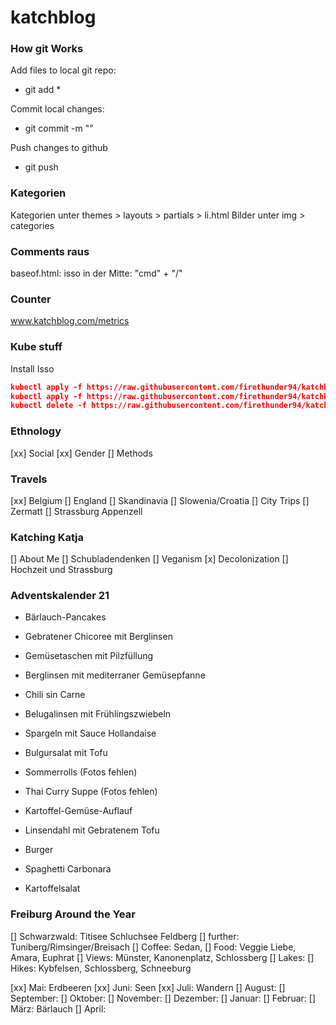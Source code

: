 # katchblog


### How git Works
Add files to local git repo:
- git add *

Commit local changes:
- git commit -m "<your message>"

Push changes to github
- git push

### Kategorien
Kategorien unter themes > layouts > partials > li.html
Bilder unter img > categories

### Comments raus
baseof.html: isso in der Mitte: "cmd" + "/"

### Counter
www.katchblog.com/metrics

### Kube stuff
Install Isso
```json
kubectl apply -f https://raw.githubusercontent.com/firethunder94/katchblog/master/kube/issoService.yaml 
kubectl apply -f https://raw.githubusercontent.com/firethunder94/katchblog/master/kube/issoDep.yaml 
kubectl delete -f https://raw.githubusercontent.com/firethunder94/katchblog/master/kube/issoDep.yaml 
```



### Ethnology
[xx] Social
[xx] Gender
[] Methods

### Travels
[xx] Belgium
[] England
[] Skandinavia
[] Slowenia/Croatia
[] City Trips
[] Zermatt
[] Strassburg
Appenzell

### Katching Katja
[] About Me
[] Schubladendenken
[] Veganism
[x] Decolonization
[] Hochzeit und Strassburg

### Adventskalender 21
- Bärlauch-Pancakes
- Gebratener Chicoree mit Berglinsen
- Gemüsetaschen mit Pilzfüllung
- Berglinsen mit mediterraner Gemüsepfanne
- Chili sin Carne
- Belugalinsen mit Frühlingszwiebeln
- Spargeln mit Sauce Hollandaise
- Bulgursalat mit Tofu
- Sommerrolls (Fotos fehlen)
- Thai Curry Suppe (Fotos fehlen)

- Kartoffel-Gemüse-Auflauf
- Linsendahl mit Gebratenem Tofu

- Burger
- Spaghetti Carbonara
- Kartoffelsalat

### Freiburg Around the Year
[] Schwarzwald: Titisee Schluchsee Feldberg
[] further: Tuniberg/Rimsinger/Breisach
[] Coffee: Sedan, 
[] Food: Veggie Liebe, Amara, Euphrat
[] Views: Münster, Kanonenplatz, Schlossberg
[] Lakes: 
[] Hikes: Kybfelsen, Schlossberg, Schneeburg

[xx] Mai: Erdbeeren
[xx] Juni: Seen
[xx] Juli: Wandern
[] August: 
[] September: 
[] Oktober:
[] November:
[] Dezember:
[] Januar:
[] Februar:
[] März: Bärlauch
[] April:

